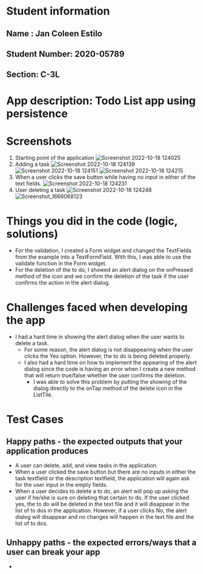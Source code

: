 # Student information
## Name : Jan Coleen Estilo
## Student Number: 2020-05789
## Section: C-3L
# App description: Todo List app using persistence
# Screenshots
1. Starting point of the application
![Screenshot 2022-10-18 124025](https://user-images.githubusercontent.com/100185394/196338431-d3c6772b-ad40-427c-a828-27440ffc8647.png)
2. Adding a task
![Screenshot 2022-10-18 124139](https://user-images.githubusercontent.com/100185394/196338461-5cd53be8-8e75-4ca3-be95-567a8ab02e4b.png)
![Screenshot 2022-10-18 124151](https://user-images.githubusercontent.com/100185394/196338474-03dd9169-2d6e-40b4-b5ef-f70b4e43518c.png)
![Screenshot 2022-10-18 124215](https://user-images.githubusercontent.com/100185394/196338484-66583c18-64a8-4b27-83b2-7b1983892713.png)
3. When a user clicks the save button while having no input in either of the text fields.
![Screenshot 2022-10-18 124231](https://user-images.githubusercontent.com/100185394/196338535-6cebb302-a220-4f31-88b0-a33d021a485e.png)
4. User deleting a task
![Screenshot 2022-10-18 124248](https://user-images.githubusercontent.com/100185394/196338553-30aa36e9-f3a5-4bcf-b26c-666c9b380cf9.png)
![Screenshot_1666068123](https://user-images.githubusercontent.com/100185394/196338561-0ac74495-9c01-4f4c-868e-fc4d8e476a9e.png)
# Things you did in the code (logic, solutions)
- For the validation, I created a Form widget and changed the TextFields from the example into a TextFormField. With this, I was able to use the validate function in the Form widget.
- For the deletion of the to do, I showed an alert dialog on the onPressed method of the icon and we confirm the deletion of the task if the user confirms the action in the alert dialog.
# Challenges faced when developing the app
- I had a hard time in showing the alert dialog when the user wants to delete a task.
    - For some reason, the alert dialog is not disappearing when the user clicks the Yes option. However, the to do is being deleted properly.
    - I also had a hard time on how to implement the appearing of the alert dialog since the code is having an error when I create a new method that will return true/false whether the user confirms the deletion.
        - I was able to solve this problem by putting the showing of the dialog directly to the onTap method of the delete icon in the ListTile.
# Test Cases
## Happy paths - the expected outputs that your application produces
- A user can delete, add, and view tasks in the application.
- When a user clicked the save button but there are no inputs in either the task textfield or the description textfield, the application will again ask for the user input in the empty fields.
- When a user decides to delete a to do, an alert will pop up asking the user if he/she is sure on deleting that certain to do. If the user clicked yes, the to do will be deleted in the text file and it will disappear in the list of to dos in the application. However, if a user clicks No, the alert dialog will disappear and no changes will happen in the text file and the list of to dos.
## Unhappy paths - the expected errors/ways that a user can break your app
- 
